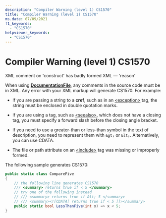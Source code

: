 ```yaml
---
description: "Compiler Warning (level 1) CS1570"
title: "Compiler Warning (level 1) CS1570"
ms.date: 07/09/2021
f1_keywords:
  - "CS1570"
helpviewer_keywords:
  - "CS1570"
---
```

# Compiler Warning (level 1) CS1570

XML comment on 'construct' has badly formed XML — 'reason'

When using [**DocumentationFile**](../language-reference/compiler-options/output.md#documentationfile), any comments in the source code must be in XML. Any error with your XML markup will generate CS1570. For example:

- If you are passing a string to a **cref**, such as in an [\<exception>](/dotnet/csharp/language-reference/xmldoc/recommended-tags) tag, the string must be enclosed in double quotation marks.

- If you are using a tag, such as [\<seealso>](/dotnet/csharp/language-reference/xmldoc/recommended-tags), which does not have a closing tag, you must specify a forward slash before the closing angle bracket.

- If you need to use a greater-than or less-than symbol in the text of description, you need to represent them with `&gt;` or `&lt;`. Alternatively, you can use CDATA.

- The file or path attribute on an [\<include>](/dotnet/csharp/language-reference/xmldoc/recommended-tags) tag was missing or improperly formed.

The following sample generates CS1570:

```csharp
public static class CompareFive
{
    // the following line generates CS1570
    /// <summary> returns true if < 5 </summary>
    // try one of the following instead
    // /// <summary> returns true if &lt; 5 </summary>
    // /// <summary><![CDATA[ returns true if < 5 ]]></summary>
    public static bool LessThanFive(int x) => x < 5;
}
```
